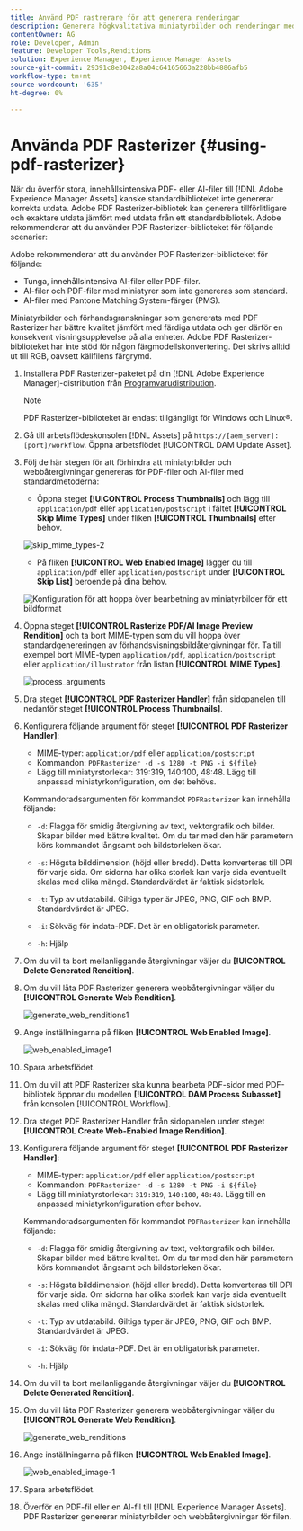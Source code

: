 ```yaml
---
title: Använd PDF rastrerare för att generera renderingar
description: Generera högkvalitativa miniatyrbilder och renderingar med Adobe PDF Rasterizer-biblioteket.
contentOwner: AG
role: Developer, Admin
feature: Developer Tools,Renditions
solution: Experience Manager, Experience Manager Assets
source-git-commit: 29391c8e3042a8a04c64165663a228bb4886afb5
workflow-type: tm+mt
source-wordcount: '635'
ht-degree: 0%

---
```


# Använda PDF Rasterizer {#using-pdf-rasterizer}

När du överför stora, innehållsintensiva PDF- eller AI-filer till [!DNL Adobe Experience Manager Assets] kanske standardbiblioteket inte genererar korrekta utdata. Adobe PDF Rasterizer-bibliotek kan generera tillförlitligare och exaktare utdata jämfört med utdata från ett standardbibliotek. Adobe rekommenderar att du använder PDF Rasterizer-biblioteket för följande scenarier:

Adobe rekommenderar att du använder PDF Rasterizer-biblioteket för följande:

* Tunga, innehållsintensiva AI-filer eller PDF-filer.
* AI-filer och PDF-filer med miniatyrer som inte genereras som standard.
* AI-filer med Pantone Matching System-färger (PMS).

Miniatyrbilder och förhandsgranskningar som genererats med PDF Rasterizer har bättre kvalitet jämfört med färdiga utdata och ger därför en konsekvent visningsupplevelse på alla enheter. Adobe PDF Rasterizer-biblioteket har inte stöd för någon färgmodellskonvertering. Det skrivs alltid ut till RGB, oavsett källfilens färgrymd.

1. Installera PDF Rasterizer-paketet på din [!DNL Adobe Experience Manager]-distribution från [Programvarudistribution](https://experience.adobe.com/#/downloads/content/software-distribution/en/aem.html?package=/content/software-distribution/en/details.html/content/dam/aem/public/adobe/packages/cq650/product/assets/aem-assets-pdf-rasterizer-pkg-4.6.zip).

   >[!NOTE]
   >
   >PDF Rasterizer-biblioteket är endast tillgängligt för Windows och Linux®.

1. Gå till arbetsflödeskonsolen [!DNL Assets] på `https://[aem_server]:[port]/workflow`. Öppna arbetsflödet [!UICONTROL DAM Update Asset].

1. Följ de här stegen för att förhindra att miniatyrbilder och webbåtergivningar genereras för PDF-filer och AI-filer med standardmetoderna:

   * Öppna steget **[!UICONTROL Process Thumbnails]** och lägg till `application/pdf` eller `application/postscript` i fältet **[!UICONTROL Skip Mime Types]** under fliken **[!UICONTROL Thumbnails]** efter behov.

   ![skip_mime_types-2](assets/skip_mime_types-2.png)

   * På fliken **[!UICONTROL Web Enabled Image]** lägger du till `application/pdf` eller `application/postscript` under **[!UICONTROL Skip List]** beroende på dina behov.

   ![Konfiguration för att hoppa över bearbetning av miniatyrbilder för ett bildformat](assets/web_enabled_imageskiplist.png)

1. Öppna steget **[!UICONTROL Rasterize PDF/AI Image Preview Rendition]** och ta bort MIME-typen som du vill hoppa över standardgenereringen av förhandsvisningsbildåtergivningar för. Ta till exempel bort MIME-typen `application/pdf`, `application/postscript` eller `application/illustrator` från listan **[!UICONTROL MIME Types]**.

   ![process_arguments](assets/process_arguments.png)

1. Dra steget **[!UICONTROL PDF Rasterizer Handler]** från sidopanelen till nedanför steget **[!UICONTROL Process Thumbnails]**.
1. Konfigurera följande argument för steget **[!UICONTROL PDF Rasterizer Handler]**:

   * MIME-typer: `application/pdf` eller `application/postscript`
   * Kommandon: `PDFRasterizer -d -s 1280 -t PNG -i ${file}`
   * Lägg till miniatyrstorlekar: 319:319, 140:100, 48:48. Lägg till anpassad miniatyrkonfiguration, om det behövs.

   Kommandoradsargumenten för kommandot `PDFRasterizer` kan innehålla följande:

   * `-d`: Flagga för smidig återgivning av text, vektorgrafik och bilder. Skapar bilder med bättre kvalitet. Om du tar med den här parametern körs kommandot långsamt och bildstorleken ökar.

   * `-s`: Högsta bilddimension (höjd eller bredd). Detta konverteras till DPI för varje sida. Om sidorna har olika storlek kan varje sida eventuellt skalas med olika mängd. Standardvärdet är faktisk sidstorlek.

   * `-t`: Typ av utdatabild. Giltiga typer är JPEG, PNG, GIF och BMP. Standardvärdet är JPEG.

   * `-i`: Sökväg för indata-PDF. Det är en obligatorisk parameter.

   * `-h`: Hjälp

1. Om du vill ta bort mellanliggande återgivningar väljer du **[!UICONTROL Delete Generated Rendition]**.
1. Om du vill låta PDF Rasterizer generera webbåtergivningar väljer du **[!UICONTROL Generate Web Rendition]**.

   ![generate_web_renditions1](assets/generate_web_renditions1.png)

1. Ange inställningarna på fliken **[!UICONTROL Web Enabled Image]**.

   ![web_enabled_image1](assets/web_enabled_image1.png)

1. Spara arbetsflödet.
1. Om du vill att PDF Rasterizer ska kunna bearbeta PDF-sidor med PDF-bibliotek öppnar du modellen **[!UICONTROL DAM Process Subasset]** från konsolen [!UICONTROL Workflow].
1. Dra steget PDF Rasterizer Handler från sidopanelen under steget **[!UICONTROL Create Web-Enabled Image Rendition]**.
1. Konfigurera följande argument för steget **[!UICONTROL PDF Rasterizer Handler]**:

   * MIME-typer: `application/pdf` eller `application/postscript`
   * Kommandon: `PDFRasterizer -d -s 1280 -t PNG -i ${file}`
   * Lägg till miniatyrstorlekar: `319:319`, `140:100`, `48:48`. Lägg till en anpassad miniatyrkonfiguration efter behov.

   Kommandoradsargumenten för kommandot `PDFRasterizer` kan innehålla följande:

   * `-d`: Flagga för smidig återgivning av text, vektorgrafik och bilder. Skapar bilder med bättre kvalitet. Om du tar med den här parametern körs kommandot långsamt och bildstorleken ökar.

   * `-s`: Högsta bilddimension (höjd eller bredd). Detta konverteras till DPI för varje sida. Om sidorna har olika storlek kan varje sida eventuellt skalas med olika mängd. Standardvärdet är faktisk sidstorlek.

   * `-t`: Typ av utdatabild. Giltiga typer är JPEG, PNG, GIF och BMP. Standardvärdet är JPEG.

   * `-i`: Sökväg för indata-PDF. Det är en obligatorisk parameter.

   * `-h`: Hjälp

1. Om du vill ta bort mellanliggande återgivningar väljer du **[!UICONTROL Delete Generated Rendition]**.
1. Om du vill låta PDF Rasterizer generera webbåtergivningar väljer du **[!UICONTROL Generate Web Rendition]**.

   ![generate_web_renditions](assets/generate_web_renditions.png)

1. Ange inställningarna på fliken **[!UICONTROL Web Enabled Image]**.

   ![web_enabled_image-1](assets/web_enabled_image-1.png)

1. Spara arbetsflödet.
1. Överför en PDF-fil eller en AI-fil till [!DNL Experience Manager Assets]. PDF Rasterizer genererar miniatyrbilder och webbåtergivningar för filen.
